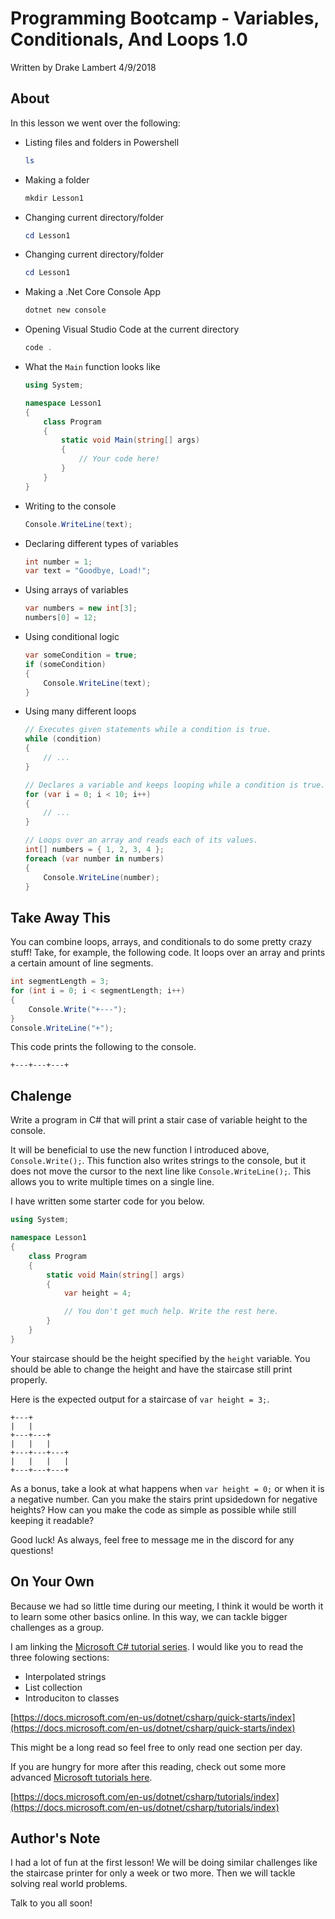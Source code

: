 # Programming Bootcamp - Variables, Conditionals, And Loops 1.0

Written by Drake Lambert 4/9/2018

## About

In this lesson we went over the following:

- Listing files and folders in Powershell
    ```powershell
    ls
    ```
- Making a folder
    ```powershell
    mkdir Lesson1
    ```
- Changing current directory/folder
    ```powershell
    cd Lesson1
    ```
- Changing current directory/folder
    ```powershell
    cd Lesson1
    ```
- Making a .Net Core Console App
    ```powershell
    dotnet new console
    ```
- Opening Visual Studio Code at the current directory
    ```powershell
    code .
    ```
- What the `Main` function looks like
    ```csharp
    using System;

    namespace Lesson1
    {
        class Program
        {
            static void Main(string[] args)
            {
                // Your code here!
            }
        }
    }
    ```
- Writing to the console
    ```csharp
    Console.WriteLine(text);
    ```
- Declaring different types of variables
    ```csharp
    int number = 1;
    var text = "Goodbye, Load!";
    ```
- Using arrays of variables
    ```csharp
    var numbers = new int[3];
    numbers[0] = 12;
    ```
- Using conditional logic
    ```csharp
    var someCondition = true;
    if (someCondition)
    {
        Console.WriteLine(text);
    }
    ```
- Using many different loops
    ```csharp
    // Executes given statements while a condition is true.
    while (condition)
    {
        // ...
    }

    // Declares a variable and keeps looping while a condition is true. Increments the variable along the way.
    for (var i = 0; i < 10; i++)
    {
        // ...
    }

    // Loops over an array and reads each of its values.
    int[] numbers = { 1, 2, 3, 4 };
    foreach (var number in numbers)
    {
        Console.WriteLine(number);
    }
    ```

## Take Away This

You can combine loops, arrays, and conditionals to do some pretty crazy stuff! Take, for example, the following code. It loops over an array and prints a certain amount of line segments.

```csharp
int segmentLength = 3;
for (int i = 0; i < segmentLength; i++)
{
    Console.Write("+---");
}
Console.WriteLine("+");
```

This code prints the following to the console.

```text
+---+---+---+
```

## Chalenge

Write a program in C# that will print a stair case of variable height to the console.

It will be beneficial to use the new function I introduced above, `Console.Write();`. This function also writes strings to the console, but it does not move the cursor to the next line like `Console.WriteLine();`. This allows you to write multiple times on a single line.

I have written some starter code for you below.

```csharp
using System;

namespace Lesson1
{
    class Program
    {
        static void Main(string[] args)
        {
            var height = 4;

            // You don't get much help. Write the rest here.
        }
    }
}
```

Your staircase should be the height specified by the `height` variable. You should be able to change the height and have the staircase still print properly.

Here is the expected output for a staircase of `var height = 3;`.

```text
+---+
|   |
+---+---+
|   |   |
+---+---+---+
|   |   |   |
+---+---+---+
```

As a bonus, take a look at what happens when `var height = 0;` or when it is a negative number. Can you make the stairs print upsidedown for negative heights? How can you make the code as simple as possible while still keeping it readable?

Good luck! As always, feel free to message me in the discord for any questions!

## On Your Own

Because we had so little time during our meeting, I think it would be worth it to learn some other basics online. In this way, we can tackle bigger challenges as a group.

I am linking the [Microsoft C# tutorial series](https://docs.microsoft.com/en-us/dotnet/csharp/quick-starts/index). I would like you to read the three folowing sections:

- Interpolated strings
- List collection
- Introduciton to classes

[https://docs.microsoft.com/en-us/dotnet/csharp/quick-starts/index](https://docs.microsoft.com/en-us/dotnet/csharp/quick-starts/index)

This might be a long read so feel free to only read one section per day.

If you are hungry for more after this reading, check out some more advanced [Microsoft tutorials here](https://docs.microsoft.com/en-us/dotnet/csharp/tutorials/index).

[https://docs.microsoft.com/en-us/dotnet/csharp/tutorials/index](https://docs.microsoft.com/en-us/dotnet/csharp/tutorials/index)

## Author's Note

I had a lot of fun at the first lesson! We will be doing similar challenges like the staircase printer for only a week or two more. Then we will tackle solving real world problems.

Talk to you all soon!
